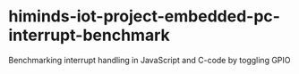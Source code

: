 # himinds-iot-project-embedded-pc-interrupt-benchmark
Benchmarking interrupt handling in JavaScript and C-code by toggling GPIO

